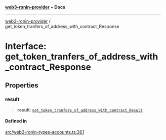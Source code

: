 [**web3-ronin-provider**](../README.md) • **Docs**

***

[web3-ronin-provider](../globals.md) / get\_token\_tranfers\_of\_address\_with\_contract\_Response

# Interface: get\_token\_tranfers\_of\_address\_with\_contract\_Response

## Properties

### result

> **result**: [`get_token_tranfers_of_address_with_contract_Result`](get_token_tranfers_of_address_with_contract_Result.md)

#### Defined in

[src/web3-ronin-types-accounts.ts:361](https://github.com/chuacw/web3-ronin-provider/blob/023290ecb372f58c7f32d82694336112a4fc5a2a/src/web3-ronin-types-accounts.ts#L361)
